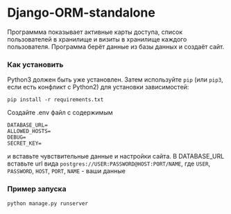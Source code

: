 # Django-ORM-standalone

Программма показывает активные карты доступа, список пользователей в хранилище и визиты в хранилище каждого пользователя. Программа берёт данные из базы данных и создаёт сайт.

### Как установить

Python3 должен быть уже установлен. 
Затем используйте `pip` (или `pip3`, если есть конфликт с Python2) для установки зависимостей:
```
pip install -r requirements.txt
```
Создайте .env файл с содержимым
```
DATABASE_URL=
ALLOWED_HOSTS=
DEBUG=
SECRET_KEY=
```
и вставьте чувствительные данные и настройки сайта. В DATABASE_URL вставьте url вида `postgres://USER:PASSWORD@HOST:PORT/NAME`, где `USER`, `PASSWORD`, `HOST`, `PORT`, `NAME` - ваши данные 

### Пример запуска

```
python manage.py runserver
```
